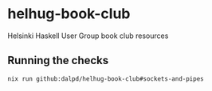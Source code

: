 # helhug-book-club
Helsinki Haskell User Group book club resources

## Running the checks

``` sh
nix run github:dalpd/helhug-book-club#sockets-and-pipes
```

